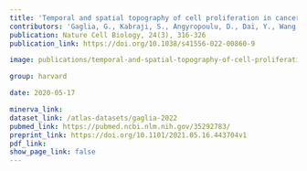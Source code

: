 ```yaml
---
title: 'Temporal and spatial topography of cell proliferation in cancer.'
contributors: 'Gaglia, G., Kabraji, S., Angyropoulu, D., Dai, Y., Wang, S., Bergholz, J., Coy, S., Lin, J.-R., ... Santagata, P. (2022).'
publication: Nature Cell Biology, 24(3), 316-326
publication_link: https://doi.org/10.1038/s41556-022-00860-9

image: publications/temporal-and-spatial-topography-of-cell-proliferation-in-cancer_v2.png

group: harvard

date: 2020-05-17

minerva_link:
dataset_link: /atlas-datasets/gaglia-2022
pubmed_link: https://pubmed.ncbi.nlm.nih.gov/35292783/
preprint_link: https://doi.org/10.1101/2021.05.16.443704v1
pdf_link:
show_page_link: false
---
```

